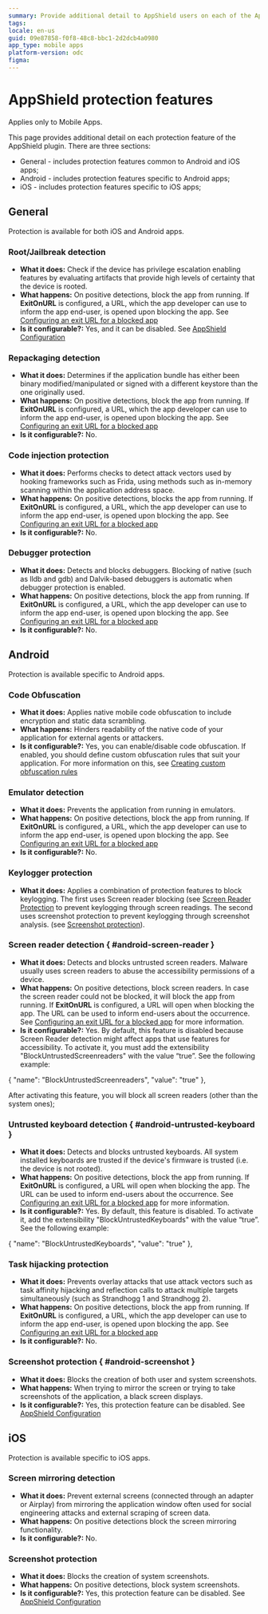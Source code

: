 ```yaml
---
summary: Provide additional detail to AppShield users on each of the AppShield's protection features
tags: 
locale: en-us
guid: 09e87858-f0f8-48c8-bbc1-2d2dcb4a0980
app_type: mobile apps
platform-version: odc
figma: 
---
```


# AppShield protection features

<div class="info" markdown="1">

Applies only to Mobile Apps.

</div>

This page provides additional detail on each protection feature of the AppShield plugin.
There are three sections:

* General - includes protection features common to Android and iOS apps;
* Android - includes protection features specific to Android apps;
* iOS - includes protection features specific to iOS apps;

## General

Protection is available for both iOS and Android apps.

### Root/Jailbreak detection

* **What it does:** Check if the device has privilege escalation enabling features by evaluating artifacts that provide high levels of certainty that the device is rooted.
* **What happens:** On positive detections, block the app from running. If **ExitOnURL** is configured, a URL, which the app developer can use to inform the app end-user, is opened upon blocking the app. See [Configuring an exit URL for a blocked app](ExitOnUrl.md)
* **Is it configurable?:** Yes, and it can be disabled. See [AppShield Configuration](intro.md#configuration)

### Repackaging detection

* **What it does:** Determines if the application bundle has either been binary modified/manipulated or signed with a different keystore than the one originally used.
* **What happens:** On positive detections, block the app from running. If **ExitOnURL** is configured, a URL, which the app developer can use to inform the app end-user, is opened upon blocking the app. See [Configuring an exit URL for a blocked app](ExitOnUrl.md)
* **Is it configurable?:** No.

### Code injection protection

* **What it does:** Performs checks to detect attack vectors used by hooking frameworks such as Frida, using methods such as in-memory scanning within the application address space.
* **What happens:** On positive detections, blocks the app from running. If **ExitOnURL** is configured, a URL, which the app developer can use to inform the app end-user, is opened upon blocking the app. See [Configuring an exit URL for a blocked app](ExitOnUrl.md)
* **Is it configurable?:** No.

### Debugger protection

* **What it does:** Detects and blocks debuggers. Blocking of native (such as lldb and gdb) and Dalvik-based debuggers is automatic when debugger protection is enabled.
* **What happens:** On positive detections, block the app from running. If **ExitOnURL** is configured, a URL, which the app developer can use to inform the app end-user, is opened upon blocking the app. See [Configuring an exit URL for a blocked app](ExitOnUrl.md)
* **Is it configurable?:** No.

## Android

Protection is available specific to Android apps.

### Code Obfuscation

* **What it does:** Applies native mobile code obfuscation to include encryption and static data scrambling.
* **What happens:** Hinders readability of the native code of your application for external agents or attackers.
* **Is it configurable?:** Yes, you can enable/disable code obfuscation. If enabled, you should define custom obfuscation rules that suit your application. For more information on this, see [Creating custom obfuscation rules](obfuscate-custom-rules.md)

### Emulator detection

* **What it does:** Prevents the application from running in emulators.
* **What happens:** On positive detections, block the app from running. If **ExitOnURL** is configured, a URL, which the app developer can use to inform the app end-user, is opened upon blocking the app. See [Configuring an exit URL for a blocked app](ExitOnUrl.md)
* **Is it configurable?:** No.

### Keylogger protection

* **What it does:** Applies a combination of protection features to block keylogging. The first uses Screen reader blocking (see [Screen Reader Protection](#android-screen-reader) to prevent keylogging through screen readings. The second uses screenshot protection to prevent keylogging through screenshot analysis. (see [Screenshot protection](#android-screenshot)).

### Screen reader detection { #android-screen-reader }

* **What it does:** Detects and blocks untrusted screen readers. Malware usually uses screen readers to abuse the accessibility permissions of a device.
* **What happens:** On positive detections, block screen readers. In case the screen reader could not be blocked, it will block the app from running. If **ExitOnURL** is configured, a URL will open when blocking the app. The URL can be used to inform end-users about the occurrence. See [Configuring an exit URL for a blocked app](ExitOnUrl.md) for more information.
* **Is it configurable?:** Yes. By default, this feature is disabled because Screen Reader detection might affect apps that use features for accessibility. To activate it, you must add the extensibility "BlockUntrustedScreenreaders" with the value “true”. See the following example:

{
    "name": "BlockUntrustedScreenreaders",
    "value": "true"
},

After activating this feature, you will block all screen readers (other than the system ones);

### Untrusted keyboard detection { #android-untrusted-keyboard }

* **What it does:** Detects and blocks untrusted keyboards. All system installed keyboards are trusted if the device's firmware is trusted (i.e. the device is not rooted).
* **What happens:** On positive detections, block the app from running. If **ExitOnURL** is configured, a URL will open when blocking the app. The URL can be used to inform end-users about the occurrence. See [Configuring an exit URL for a blocked app](ExitOnUrl.md) for more information.
* **Is it configurable?:** Yes. By default, this feature is disabled. To activate it, add the extensibility "BlockUntrustedKeyboards" with the value “true”. See the following example:

{
    "name": "BlockUntrustedKeyboards",
    "value": "true"
},

### Task hijacking protection

* **What it does:** Prevents overlay attacks that use attack vectors such as task affinity hijacking and reflection calls to attack multiple targets simultaneously (such as Strandhogg 1 and Strandhogg 2).
* **What happens:** On positive detections, block the app from running. If **ExitOnURL** is configured, a URL, which the app developer can use to inform the app end-user, is opened upon blocking the app. See [Configuring an exit URL for a blocked app](ExitOnUrl.md)
* **Is it configurable?:** No.

### Screenshot protection { #android-screenshot }

* **What it does:** Blocks the creation of both user and system screenshots.
* **What happens:** When trying to mirror the screen or trying to take screenshots of the application, a black screen displays.
* **Is it configurable?:** Yes, this protection feature can be disabled. See [AppShield Configuration](intro.md#configuration)


## iOS

Protection is available specific to iOS apps.


### Screen mirroring detection

* **What it does:** Prevent external screens (connected through an adapter or Airplay) from mirroring the application window often used for social engineering attacks and external scraping of screen data.
* **What happens:** On positive detections block the screen mirroring functionality.
* **Is it configurable?:** No.


### Screenshot protection

* **What it does:** Blocks the creation of system screenshots.
* **What happens:** On positive detections, block system screenshots.
* **Is it configurable?:** Yes, this protection feature can be disabled. See [AppShield Configuration](intro.md#configuration)




